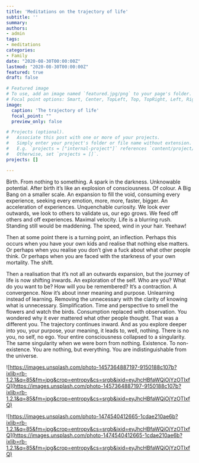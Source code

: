 ```yaml
---
title: 'Meditations on the trajectory of life'
subtitle: ''
summary: 
authors:
- admin
tags:
- meditations
categories:
- Family
date: "2020-08-30T00:00:00Z"
lastmod: "2020-08-30T00:00:00Z"
featured: true
draft: false

# Featured image
# To use, add an image named `featured.jpg/png` to your page's folder.
# Focal point options: Smart, Center, TopLeft, Top, TopRight, Left, Right, BottomLeft, Bottom, BottomRight
image:
  caption: 'The trajectory of life'
  focal_point: ""
  preview_only: false

# Projects (optional).
#   Associate this post with one or more of your projects.
#   Simply enter your project's folder or file name without extension.
#   E.g. `projects = ["internal-project"]` references `content/project/deep-learning/index.md`.
#   Otherwise, set `projects = []`.
projects: []

---
```


Birth. From nothing to something. A spark in the darkness. Unknowable potential. After birth it’s like an explosion of consciousness. Of colour. A Big Bang on a smaller scale. An expansion to fill the void, consuming every experience, seeking every emotion, more, more, faster, bigger. An acceleration of experiences. Unquenchable curiosity. We look ever outwards, we look to others to validate us, our ego grows. We feed off others and off experiences. Maximal velocity. Life is a blurring rush. Standing still would be maddening. The speed, wind in your hair. Yeehaw!

Then at some point there is a turning point, an inflection. Perhaps this occurs when you have your own kids and realise that nothing else matters. Or perhaps when you realise you don’t give a fuck about what other people think. Or perhaps when you are faced with the starkness of your own mortality. The shift.

Then a realisation that it’s not all an outwards expansion, but the journey of life is now shifting inwards. An exploration of the self. Who are you? What do you want to be? How will you be remembered? It’s a contraction. A convergence. Now it’s about inner meaning and purpose. Unlearning instead of learning. Removing the unnecessary with the clarity of knowing what is unnecessary. Simplification. Time and perspective to smell the flowers and watch the birds. Consumption replaced with observation. You wondered why it ever mattered what other people thought. That was a different you. The trajectory continues inward. And as you explore deeper into you, your purpose, your meaning, it leads to, well, nothing. There is no you, no self, no ego. Your entire consciousness collapsed to a singularity. The same singularity when we were born from nothing. Existence. To non-existence. You are nothing, but everything. You are indistinguishable from the universe.

![https://images.unsplash.com/photo-1457364887197-9150188c107b?ixlib=rb-1.2.1&q=85&fm=jpg&crop=entropy&cs=srgb&ixid=eyJhcHBfaWQiOjYzOTIxfQ](https://images.unsplash.com/photo-1457364887197-9150188c107b?ixlib=rb-1.2.1&q=85&fm=jpg&crop=entropy&cs=srgb&ixid=eyJhcHBfaWQiOjYzOTIxfQ)

![https://images.unsplash.com/photo-1474540412665-1cdae210ae6b?ixlib=rb-1.2.1&q=85&fm=jpg&crop=entropy&cs=srgb&ixid=eyJhcHBfaWQiOjYzOTIxfQ](https://images.unsplash.com/photo-1474540412665-1cdae210ae6b?ixlib=rb-1.2.1&q=85&fm=jpg&crop=entropy&cs=srgb&ixid=eyJhcHBfaWQiOjYzOTIxfQ)